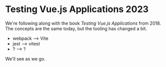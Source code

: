 # Testing Vue.js Applications 2023

We're following along with the book _Testing Vue.js Applications_ from 2018. The concepts are the same today, but the tooling has changed a bit.

- webpack --> Vite
- jest --> vitest
- ? --> ?

We'll see as we go.
